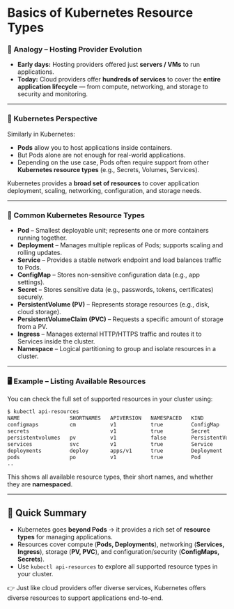 # Basics of Kubernetes Resource Types

### 🔹 Analogy – Hosting Provider Evolution

* **Early days:** Hosting providers offered just **servers / VMs** to run applications.
* **Today:** Cloud providers offer **hundreds of services** to cover the **entire application lifecycle** — from compute, networking, and storage to security and monitoring.

***

### 🔹 Kubernetes Perspective

Similarly in Kubernetes:

* **Pods** allow you to host applications inside containers.
* But Pods alone are not enough for real-world applications.
* Depending on the use case, Pods often require support from other **Kubernetes resource types** (e.g., Secrets, Volumes, Services).

Kubernetes provides a **broad set of resources** to cover application deployment, scaling, networking, configuration, and storage needs.

***

### 🔑 Common Kubernetes Resource Types

* **Pod** – Smallest deployable unit; represents one or more containers running together.
* **Deployment** – Manages multiple replicas of Pods; supports scaling and rolling updates.
* **Service** – Provides a stable network endpoint and load balances traffic to Pods.
* **ConfigMap** – Stores non-sensitive configuration data (e.g., app settings).
* **Secret** – Stores sensitive data (e.g., passwords, tokens, certificates) securely.
* **PersistentVolume (PV)** – Represents storage resources (e.g., disk, cloud storage).
* **PersistentVolumeClaim (PVC)** – Requests a specific amount of storage from a PV.
* **Ingress** – Manages external HTTP/HTTPS traffic and routes it to Services inside the cluster.
* **Namespace** – Logical partitioning to group and isolate resources in a cluster.

***

### 🖥️ Example – Listing Available Resources

You can check the full set of supported resources in your cluster using:

```bash
$ kubectl api-resources
NAME                SHORTNAMES   APIVERSION   NAMESPACED   KIND
configmaps          cm           v1           true         ConfigMap
secrets                          v1           true         Secret
persistentvolumes   pv           v1           false        PersistentVolume
services            svc          v1           true         Service
deployments         deploy       apps/v1      true         Deployment
pods                po           v1           true         Pod
..
```

This shows all available resource types, their short names, and whether they are **namespaced**.

***

## 🚀 Quick Summary

* Kubernetes goes **beyond Pods** → it provides a rich set of **resource types** for managing applications.
* Resources cover compute (**Pods, Deployments**), networking (**Services, Ingress**), storage (**PV, PVC**), and configuration/security (**ConfigMaps, Secrets**).
* Use `kubectl api-resources` to explore all supported resource types in your cluster.

👉 Just like cloud providers offer diverse services, Kubernetes offers diverse resources to support applications end-to-end.
